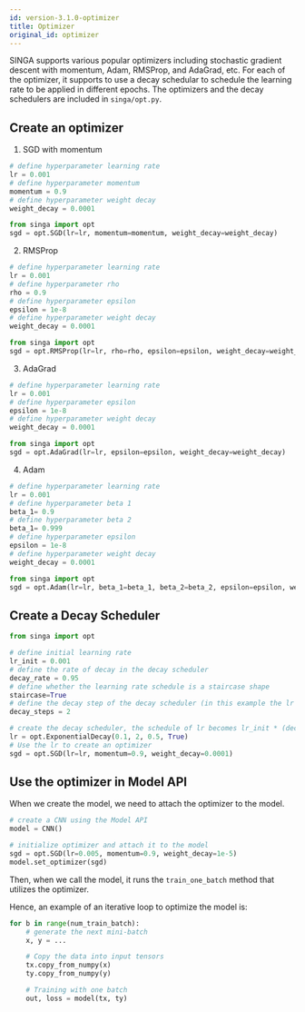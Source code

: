 ```yaml
---
id: version-3.1.0-optimizer
title: Optimizer
original_id: optimizer
---
```


<!--- Licensed to the Apache Software Foundation (ASF) under one or more contributor license agreements.  See the NOTICE file distributed with this work for additional information regarding copyright ownership.  The ASF licenses this file to you under the Apache License, Version 2.0 (the "License"); you may not use this file except in compliance with the License.  You may obtain a copy of the License at http://www.apache.org/licenses/LICENSE-2.0 Unless required by applicable law or agreed to in writing, software distributed under the License is distributed on an "AS IS" BASIS, WITHOUT WARRANTIES OR CONDITIONS OF ANY KIND, either express or implied.  See the License for the specific language governing permissions and limitations under the License.  -->

SINGA supports various popular optimizers including stochastic gradient descent
with momentum, Adam, RMSProp, and AdaGrad, etc. For each of the optimizer, it
supports to use a decay schedular to schedule the learning rate to be applied in
different epochs. The optimizers and the decay schedulers are included in
`singa/opt.py`.

## Create an optimizer

1. SGD with momentum

```python
# define hyperparameter learning rate
lr = 0.001
# define hyperparameter momentum
momentum = 0.9
# define hyperparameter weight decay
weight_decay = 0.0001

from singa import opt
sgd = opt.SGD(lr=lr, momentum=momentum, weight_decay=weight_decay)
```

2. RMSProp

```python
# define hyperparameter learning rate
lr = 0.001
# define hyperparameter rho
rho = 0.9
# define hyperparameter epsilon
epsilon = 1e-8
# define hyperparameter weight decay
weight_decay = 0.0001

from singa import opt
sgd = opt.RMSProp(lr=lr, rho=rho, epsilon=epsilon, weight_decay=weight_decay)
```

3. AdaGrad

```python
# define hyperparameter learning rate
lr = 0.001
# define hyperparameter epsilon
epsilon = 1e-8
# define hyperparameter weight decay
weight_decay = 0.0001

from singa import opt
sgd = opt.AdaGrad(lr=lr, epsilon=epsilon, weight_decay=weight_decay)
```

4. Adam

```python
# define hyperparameter learning rate
lr = 0.001
# define hyperparameter beta 1
beta_1= 0.9
# define hyperparameter beta 2
beta_1= 0.999
# define hyperparameter epsilon
epsilon = 1e-8
# define hyperparameter weight decay
weight_decay = 0.0001

from singa import opt
sgd = opt.Adam(lr=lr, beta_1=beta_1, beta_2=beta_2, epsilon=epsilon, weight_decay=weight_decay)
```

## Create a Decay Scheduler

```python
from singa import opt

# define initial learning rate
lr_init = 0.001
# define the rate of decay in the decay scheduler
decay_rate = 0.95
# define whether the learning rate schedule is a staircase shape
staircase=True
# define the decay step of the decay scheduler (in this example the lr is decreased at every 2 steps)
decay_steps = 2

# create the decay scheduler, the schedule of lr becomes lr_init * (decay_rate ^ (step // decay_steps) )
lr = opt.ExponentialDecay(0.1, 2, 0.5, True)
# Use the lr to create an optimizer
sgd = opt.SGD(lr=lr, momentum=0.9, weight_decay=0.0001)
```

## Use the optimizer in Model API

When we create the model, we need to attach the optimizer to the model.

```python
# create a CNN using the Model API
model = CNN()

# initialize optimizer and attach it to the model
sgd = opt.SGD(lr=0.005, momentum=0.9, weight_decay=1e-5)
model.set_optimizer(sgd)
```

Then, when we call the model, it runs the `train_one_batch` method that utilizes
the optimizer.

Hence, an example of an iterative loop to optimize the model is:

```python
for b in range(num_train_batch):
    # generate the next mini-batch
    x, y = ...

    # Copy the data into input tensors
    tx.copy_from_numpy(x)
    ty.copy_from_numpy(y)

    # Training with one batch
    out, loss = model(tx, ty)
```
